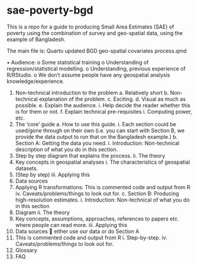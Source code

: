 # sae-poverty-bgd
This is a repo for a guide to producing Small Area Estimates (SAE) of poverty using the combination of survey and geo-spatial data, using the example of Bangladesh.

The main file is: Quarto updated BGD geo-spatial covariates process.qmd

•	Audience: 
o	Some statistical training
o	Understanding of regression/statistical modelling. 
o	Understanding, previous experience of R/RStudio. 
o	We don’t assume people have any geospatial analysis knowledge/experience. 

1.	Non-technical introduction to the problem
a.	Relatively short 
b.	Non-technical explanation of the problem. 
c.	Exciting. 
d.	Visual as much as possible. 
e.	Explain the audience. 
i.	Help decide the reader whether this is for them or not. 
f.	Explain technical pre-requisites
i.	Computing power, etc.  
2.	The ‘core’ guide
a.	How to use this guide. 
i.	Each section could be used/gone through on their own (i.e. you can start with Section B, we provide the data output to run that on the Bangladesh example.)
b.	Section A: Getting the data you need. 
i.	Introduction: Non-technical description of what you do in this section. 
1.	Step by step diagram that explains the process. 
ii.	The theory
1.	Key concepts in geospatial analyses
i.	The characteristics of geospatial datasets. 
2.	(Step by step)
iii.	Applying this
1.	Data sources
2.	Applying R transformations: This is commented code and output from R
iv.	Caveats/problems/things to look out for. 
c.	Section B: Producing high-resolution estimates. 
i.	Introduction: Non-technical of what you do in this section
1.	Diagram
ii.	The theory
1.	Key concepts, assumptions, approaches, references to papers etc. where people can read more. 
iii.	Applying this 
1.	Data sources  either use our data or do Section A
2.	This is commented code and output from R
i.	Step-by-step.
iv.	Caveats/problems/things to look out for. 
3.	Glossary
4.	FAQ


